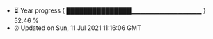 - ⏳ Year progress { ███████████████▁▁▁▁▁▁▁▁▁▁▁▁▁▁▁ } 52.46 %
- ⏰ Updated on Sun, 11 Jul 2021 11:16:06 GMT

